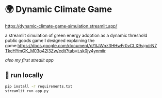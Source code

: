 # 🌍 Dynamic Climate Game

https://dynamic-climate-game-simulation.streamlit.app/

a streamlit simulation of green energy adoption as a dynamic threshold public goods game I designed
explaining the game:https://docs.google.com/document/d/1tJWnz3HHwFr0vCLX9vjgdrN7TkcHYmGK_M03o42I3Zw/edit?tab=t.sk0jy4ynmiir

*also my first strealit app*

## 🚀 run locally

```bash
pip install -r requirements.txt
streamlit run app.py
